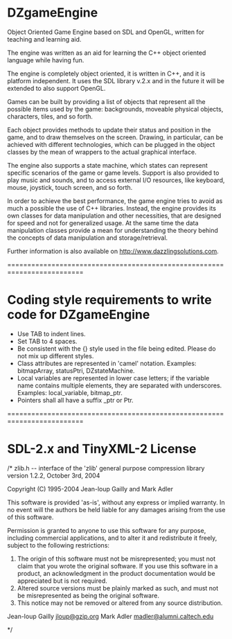 # DZgameEngine
Object Oriented Game Engine based on SDL and OpenGL, written for
teaching and learning aid.

The engine was written as an aid for learning the C++ object oriented
language while having fun.

The engine is completely object oriented, it is written in C++, and it is
platform independent. It uses the SDL library v.2.x and in the future it
will be extended to also support OpenGL.

Games can be built by providing a list of objects that represent all the
possible items used by the game: backgrounds, moveable physical objects,
characters, tiles, and so forth.

Each object provides methods to update their status and position in the
game, and to draw themselves on the screen. Drawing, in particular, can be
achieved with different technologies, which can be plugged in the object
classes by the mean of wrappers to the actual graphical interface.

The engine also supports a state machine, which states can represent
specific scenarios of the game or game levels. Support is also 
provided to play music and sounds, and to access external I/O resources,
like keyboard, mouse, joystick, touch screen, and so forth.

In order to achieve the best performance, the game engine tries to avoid
as much a possible the use of C++ libraries. Instead, the engine provides
its own classes for data manipulation and other necessities, that are
designed for speed and not for generalized usage. At the same time the
data manipulation classes provide a mean for understanding the theory
behind the concepts of data manipulation and storage/retrieval.

Further information is also available on http://www.dazzlingsolutions.com.

=========================================================================
# Coding style requirements to write code for DZgameEngine

- Use TAB to indent lines.
- Set TAB to 4 spaces.
- Be consistent with the {} style used in the file being edited. Please
  do not mix up different styles.
- Class attributes are represented in 'camel' notation.
  Examples: bitmapArray, statusPtri, DZstateMachine.
- Local variables are represented in lower case letters; if the variable
  name contains multiple elements, they are separated with underscores. 
  Examples: local_variable, bitmap_ptr.
- Pointers shall all have a suffix _ptr or Ptr.

=========================================================================
# SDL-2.x and TinyXML-2 License

/* zlib.h -- interface of the 'zlib' general purpose compression library
  version 1.2.2, October 3rd, 2004

  Copyright (C) 1995-2004 Jean-loup Gailly and Mark Adler

  This software is provided 'as-is', without any express or implied
  warranty.  In no event will the authors be held liable for any damages
  arising from the use of this software.

  Permission is granted to anyone to use this software for any purpose,
  including commercial applications, and to alter it and redistribute it
  freely, subject to the following restrictions:

  1. The origin of this software must not be misrepresented; you must not
     claim that you wrote the original software. If you use this software
     in a product, an acknowledgment in the product documentation would be
     appreciated but is not required.
  2. Altered source versions must be plainly marked as such, and must not be
     misrepresented as being the original software.
  3. This notice may not be removed or altered from any source distribution.

  Jean-loup Gailly jloup@gzip.org
  Mark Adler madler@alumni.caltech.edu

*/

